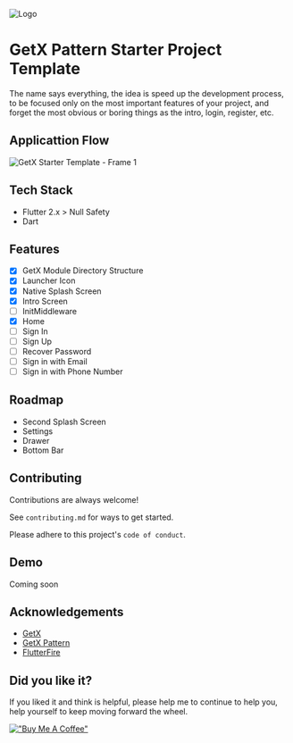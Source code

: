 
![Logo](https://dev-to-uploads.s3.amazonaws.com/uploads/articles/th5xamgrr6se0x5ro4g6.png)


# GetX Pattern Starter Project Template

The name says everything, the idea is speed up the development process, to be focused only on the most important features of your project, and forget the most obvious or boring things as the intro, login, register, etc.


## Applicattion Flow

![GetX Starter Template - Frame 1](https://user-images.githubusercontent.com/818713/162109574-afc8e395-c9a6-4e3e-ae47-194c32fd4bf8.jpg)


## Tech Stack

- Flutter 2.x > Null Safety
- Dart


## Features

- [x] GetX Module Directory Structure
- [x] Launcher Icon
- [x] Native Splash Screen
- [x] Intro Screen
- [ ] InitMiddleware
- [x] Home
- [ ] Sign In
- [ ] Sign Up
- [ ] Recover Password
- [ ] Sign in with Email
- [ ] Sign in with Phone Number

## Roadmap

* Second Splash Screen
* Settings
* Drawer
* Bottom Bar


## Contributing

Contributions are always welcome!

See `contributing.md` for ways to get started.

Please adhere to this project's `code of conduct`.


## Demo

Coming soon

## Acknowledgements

 - [GetX](https://github.com/jonataslaw/getx)
 - [GetX Pattern](https://github.com/kauemurakami/getx_pattern)
 - [FlutterFire](https://github.com/firebase/flutterfire)


## Did you like it?

If you liked it and think is helpful, please help me to continue to help you, help yourself to keep moving forward the wheel.

[!["Buy Me A Coffee"](https://www.buymeacoffee.com/assets/img/custom_images/orange_img.png)](https://www.buymeacoffee.com/pinedamg)
